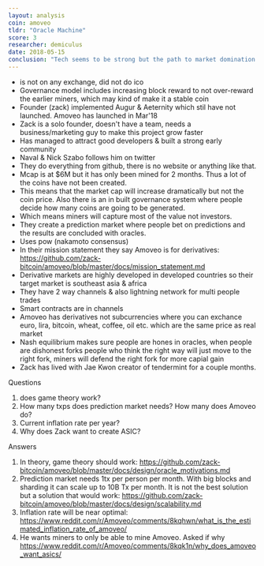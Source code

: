 ```yaml
---
layout: analysis
coin: amoveo
tldr: "Oracle Machine"
score: 3
researcher: demiculus
date: 2018-05-15
conclusion: "Tech seems to be strong but the path to market domination is not clear. Zack has some ideas here: https://www.reddit.com/r/Amoveo/comments/8j91ik/good_tech_but_what_is_the_path_to_market/ so we need to watch & see how it evolves.\nI believe it will increase in price as people discover this gem."
---
```


- is not on any exchange, did not do ico
- Governance model includes increasing block reward to not over-reward the earlier miners, which may kind of make it a stable coin
- Founder (zack) implemented Augur & Aeternity which stil have not launched. Amoveo has launched in Mar'18
- Zack is a solo founder, doesn't have a team, needs a business/marketing guy to make this project grow faster
- Has managed to attract good developers & built a strong early community
- Naval & Nick Szabo follows him on twitter
- They do everything from github, there is no website or anything like that.
- Mcap is at $6M but it has only been mined for 2 months. Thus a lot of the coins have not been created.
- This means that the market cap will increase dramatically but not the coin price. Also there is an in built governance system where people decide how many coins are going to be generated.
- Which means miners will capture most of the value not investors.
- They create a prediction market where people bet on predictions and the results are concluded with oracles.
- Uses pow (nakamoto consensus)
- In their mission statement they say Amoveo is for derivatives: https://github.com/zack-bitcoin/amoveo/blob/master/docs/mission_statement.md
- Derivative markets are highly developed in developed countries so their target market is southeast asia & africa
- They have 2 way channels & also lightning network for multi people trades
- Smart contracts are in channels
- Amoveo has derivatives not subcurrencies where you can exchance euro, lira, bitcoin, wheat, coffee, oil etc. which are the same price as real market
- Nash equilibrium makes sure people are hones in oracles, when people are dishonest forks people who think the right way will just move to the right fork, miners will defend the right fork for more capial gain
- Zack has lived with Jae Kwon creator of tendermint for a couple months.

Questions
1) does game theory work?
2) How many txps does prediction market needs? How many does Amoveo do?
3) Current inflation rate per year?
4) Why does Zack want to create ASIC?

Answers
1) In theory, game theory should work: https://github.com/zack-bitcoin/amoveo/blob/master/docs/design/oracle_motivations.md
2) Prediction market needs 1tx per person per month. With big blocks and sharding it can scale up to 10B Tx per month. It is not the best solution but a solution that would work: https://github.com/zack-bitcoin/amoveo/blob/master/docs/design/scalability.md
3) Inflation rate will be near optimal: https://www.reddit.com/r/Amoveo/comments/8kqhwn/what_is_the_estimated_inflation_rate_of_amoveo/
4) He wants miners to only be able to mine Amoveo. Asked if why https://www.reddit.com/r/Amoveo/comments/8kqk1n/why_does_amoveo_want_asics/